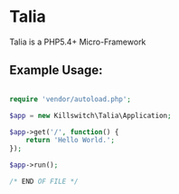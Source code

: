 Talia
=====

Talia is a PHP5.4+ Micro-Framework

Example Usage:
------
```php

require 'vendor/autoload.php';

$app = new Killswitch\Talia\Application;

$app->get('/', function() {
    return 'Hello World.';
});

$app->run();

/* END OF FILE */
```
